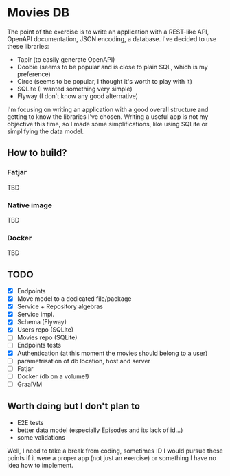 # Movies DB

The point of the exercise is to write an application with a REST-like API,
OpenAPI documentation, JSON encoding, a database. I've decided to use these libraries:
- Tapir (to easily generate OpenAPI)
- Doobie (seems to be popular and is close to plain SQL, which is my preference)
- Circe (seems to be popular, I thought it's worth to play with it)
- SQLite (I wanted something very simple) 
- Flyway (I don't know any good alternative)

I'm focusing on writing an application with a good overall structure
and getting to know the libraries I've chosen.
Writing a useful app is not my objective this time, so I made some simplifications,
like using SQLite or simplifying the data model.

## How to build?

### Fatjar
TBD

### Native image
TBD

### Docker
TBD

## TODO
- [x] Endpoints
- [X] Move model to a dedicated file/package
- [X] Service + Repository algebras
- [X] Service impl.
- [X] Schema (Flyway)
- [X] Users repo (SQLite)
- [ ] Movies repo (SQLite)
- [ ] Endpoints tests
- [X] Authentication (at this moment the movies should belong to a user)
- [ ] parametrisation of db location, host and server
- [ ] Fatjar
- [ ] Docker (db on a volume!)
- [ ] GraalVM

## Worth doing but I don't plan to

- E2E tests
- better data model (especially Episodes and its lack of id...)
- some validations

Well, I need to take a break from coding, sometimes :D
I would pursue these points if it were a proper app (not just an exercise)
or something I have no idea how to implement.
